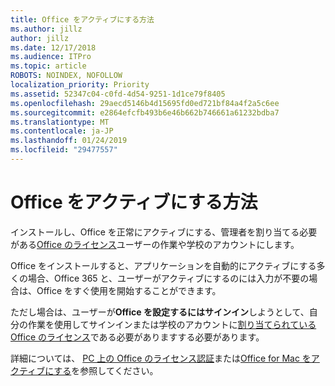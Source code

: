 ```yaml
---
title: Office をアクティブにする方法
ms.author: jillz
author: jillz
ms.date: 12/17/2018
ms.audience: ITPro
ms.topic: article
ROBOTS: NOINDEX, NOFOLLOW
localization_priority: Priority
ms.assetid: 52347c04-c0fd-4d54-9251-1d1ce79f8405
ms.openlocfilehash: 29aecd5146b4d15695fd0ed721bf84a4f2a5c6ee
ms.sourcegitcommit: e2864efcfb493b6e46b662b746661a61232bdba7
ms.translationtype: MT
ms.contentlocale: ja-JP
ms.lasthandoff: 01/24/2019
ms.locfileid: "29477557"
---
```

# <a name="how-to-activate-office"></a>Office をアクティブにする方法

インストールし、Office を正常にアクティブにする、管理者を割り当てる必要がある[Office のライセンス](https://docs.microsoft.com/office365/admin/subscriptions-and-billing/assign-licenses-to-users)ユーザーの作業や学校のアカウントにします。 
  
Office をインストールすると、アプリケーションを自動的にアクティブにする多くの場合、Office 365 と、ユーザーがアクティブにするのには入力が不要の場合は、Office をすぐ使用を開始することができます。
  
ただし場合は、ユーザーが**Office を設定するにはサインイン**しようとして、自分の作業を使用してサインインまたは学校のアカウントに[割り当てられている Office のライセンス](https://support.office.com/article/f8ab5e25-bf3f-4a47-b264-174b1ee925fd.aspx)である必要がありますする必要があります。
  
詳細については、 [PC 上の Office のライセンス認証](https://support.office.com/article/5bd38f38-db92-448b-a982-ad170b1e187e.aspx)または[Office for Mac をアクティブにする](https://support.office.com/article/7f6646b1-bb14-422a-9ad4-a53410fcefb2.aspx)を参照してください。
  

